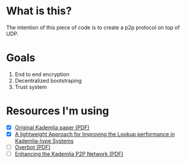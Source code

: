 # What is this?
The intention of this piece of code is to create a p2p protocol on top of UDP.

# Goals
1. End to end encryption
2. Decentralized bootstraping
3. Trust system

# Resources I'm using
- [x] [Original Kademlia paper (PDF)](https://pdos.csail.mit.edu/~petar/papers/maymounkov-kademlia-lncs.pdf)
- [x] [A lightweight Approach for Improving the Lookup performance in Kademlia-type Systems](https://arxiv.org/pdf/1408.3079.pdf)
- [ ] [Overbot (PDF)](https://seclab.ccs.neu.edu/static/publications/securecomm2008overbot.pdf)
- [ ] [Enhancing the Kademlia P2P Network (PDF)](https://www.researchgate.net/publication/274547077_Enhancing_the_Kademlia_P2P_Network/link/570fa3b808ae38897ba2c903/download)

